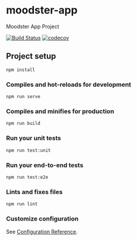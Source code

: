 # moodster-app

Moodster App Project

[![Build Status](https://travis-ci.com/Schwepp/moodster-app.svg?branch=master)](https://travis-ci.com/Schwepp/moodster-app)
[![codecov](https://codecov.io/gh/Schwepp/moodster-app/branch/master/graph/badge.svg)](https://codecov.io/gh/Schwepp/moodster-app)

## Project setup
```
npm install
```

### Compiles and hot-reloads for development
```
npm run serve
```

### Compiles and minifies for production
```
npm run build
```

### Run your unit tests
```
npm run test:unit
```

### Run your end-to-end tests
```
npm run test:e2e
```

### Lints and fixes files
```
npm run lint
```

### Customize configuration
See [Configuration Reference](https://cli.vuejs.org/config/).
